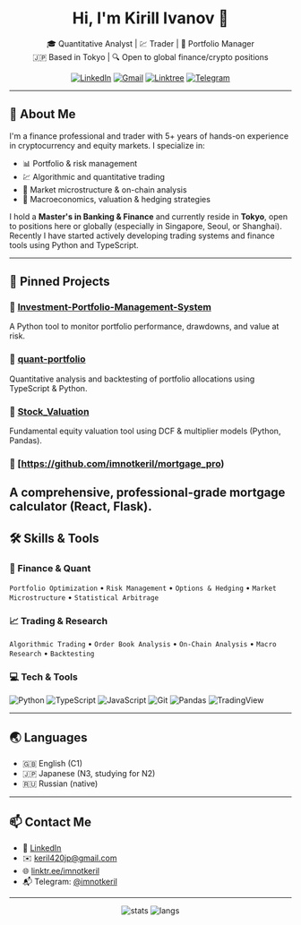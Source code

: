 <h1 align="center">Hi, I'm Kirill Ivanov 👋</h1>

<p align="center">
  🎓 Quantitative Analyst | 💹 Trader | 🧠 Portfolio Manager <br>
  🇯🇵 Based in Tokyo | 🔍 Open to global finance/crypto positions
</p>

<p align="center">
  <a href="https://www.linkedin.com/in/ivanovkirill99/"><img src="https://img.shields.io/badge/LinkedIn-blue?logo=linkedin&logoColor=white" alt="LinkedIn"/></a>
  <a href="mailto:keril420jp@gmail.com"><img src="https://img.shields.io/badge/Gmail-red?logo=gmail&logoColor=white" alt="Gmail"/></a>
  <a href="https://linktr.ee/imnotkeril"><img src="https://img.shields.io/badge/Linktree-green?logo=linktree&logoColor=white" alt="Linktree"/></a>
  <a href="https://t.me/imnotkeril"><img src="https://img.shields.io/badge/Telegram-2CA5E0?logo=telegram&logoColor=white" alt="Telegram"/></a>
</p>

---

## 🧠 About Me

I'm a finance professional and trader with 5+ years of hands-on experience in cryptocurrency and equity markets. I specialize in:

- 📊 Portfolio & risk management
- 💹 Algorithmic and quantitative trading
- 🔬 Market microstructure & on-chain analysis
- 🧮 Macroeconomics, valuation & hedging strategies

I hold a **Master's in Banking & Finance** and currently reside in **Tokyo**, open to positions here or globally (especially in Singapore, Seoul, or Shanghai). Recently I have started actively developing trading systems and finance tools using Python and TypeScript.

---

## 📌 Pinned Projects

### 🔹 [Investment-Portfolio-Management-System](https://github.com/imnotkeril/Investment-Portfolio-Management-System)
A Python tool to monitor portfolio performance, drawdowns, and value at risk.

### 🔹 [quant-portfolio](https://github.com/imnotkeril/quant-portfolio)
Quantitative analysis and backtesting of portfolio allocations using TypeScript & Python.

### 🔹 [Stock_Valuation](https://github.com/imnotkeril/Stock_Valuation)
Fundamental equity valuation tool using DCF & multiplier models (Python, Pandas).

### 🔹 [https://github.com/imnotkeril/mortgage_pro)
A comprehensive, professional-grade mortgage calculator (React, Flask).
---

## 🛠️ Skills & Tools

### 🧠 Finance & Quant
`Portfolio Optimization` • `Risk Management` • `Options & Hedging` • `Market Microstructure` • `Statistical Arbitrage`

### 📈 Trading & Research
`Algorithmic Trading` • `Order Book Analysis` • `On-Chain Analysis` • `Macro Research` • `Backtesting`

### 💻 Tech & Tools
![Python](https://img.shields.io/badge/Python-3776AB?style=flat&logo=python&logoColor=white)
![TypeScript](https://img.shields.io/badge/TypeScript-007ACC?style=flat&logo=typescript&logoColor=white)
![JavaScript](https://img.shields.io/badge/JavaScript-F7DF1E?style=flat&logo=javascript&logoColor=black)
![Git](https://img.shields.io/badge/Git-F05032?style=flat&logo=git&logoColor=white)
![Pandas](https://img.shields.io/badge/Pandas-150458?style=flat&logo=pandas&logoColor=white)
![TradingView](https://img.shields.io/badge/TradingView-0A0A0A?style=flat&logo=tradingview&logoColor=white)

---

## 🌏 Languages

- 🇬🇧 English (C1)
- 🇯🇵 Japanese (N3, studying for N2)
- 🇷🇺 Russian (native)

---

## 📫 Contact Me

- 💼 [LinkedIn](https://www.linkedin.com/in/ivanovkirill99/)
- ✉️ keril420jp@gmail.com
- 🌐 [linktr.ee/imnotkeril](https://linktr.ee/imnotkeril)
- 📬 Telegram: [@imnotkeril](https://t.me/imnotkeril)

---

<p align="center">
  <img src="https://github-readme-stats.vercel.app/api?username=imnotkeril&show_icons=true&theme=algolia" alt="stats"/>
  <img src="https://github-readme-stats.vercel.app/api/top-langs/?username=imnotkeril&layout=compact&theme=algolia" alt="langs"/>
</p>
